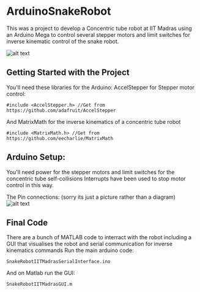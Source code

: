 # ArduinoSnakeRobot
This was a project to develop a Concentric tube robot at IIT Madras using an Arduino Mega to control several stepper motors and limit switches for inverse kinematic control of the snake robot.

![alt text](https://github.com/Andrew-Raz-ACRV/ArduinoSnakeRobot/blob/main/20180608_103504.jpg)

## Getting Started with the Project
You'll need these libraries for the Arduino:
AccelStepper for Stepper motor control:

```
#include <AccelStepper.h> //Get from https://github.com/adafruit/AccelStepper
```

And MatrixMath for the inverse kinematics of a concentric tube robot

```
#include <MatrixMath.h> //Get from https://github.com/eecharlie/MatrixMath
```


## Arduino Setup:
You'll need power for the stepper motors and limit switches for the concentric tube self-collisions
Interrupts have been used to stop motor control in this way.

The Pin connections: (sorry its just a picture rather than a diagram)
![alt text](https://github.com/Andrew-Raz-ACRV/ArduinoSnakeRobot/blob/main/20180531_144000.jpg)

## Final Code
There are a bunch of MATLAB code to interract with the robot including a GUI that visualises the robot and serial communication for inverse kinematics commands
Run the main arduino code:

```
SnakeRobotIITMadrasSerialInterface.ino
```

And on Matlab run the GUI:

```
SnakeRobotIITMadrasGUI.m
```
